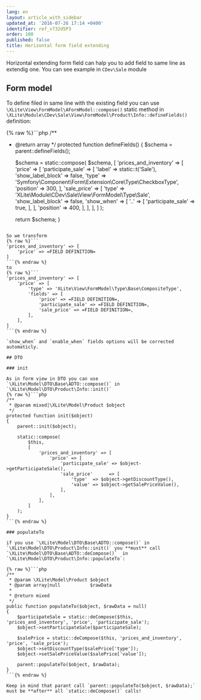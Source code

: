 ```yaml
---
lang: en
layout: article_with_sidebar
updated_at: '2016-07-26 17:14 +0400'
identifier: ref_v732d5P3
order: 100
published: false
title: Horizontal form field extending
---
```

Horizontal extending form field can halp you to add field to same line as extendig one.
You can see example in `CDev\Sale` module

## Form model

To define filed in same line with the existing field you can use `\XLite\View\FormModel\AFormModel::compose()` static method in `\XLite\Module\CDev\Sale\View\FormModel\Product\Info::defineFields()` definition:

{% raw %}```php
/**
 * @return array
 */
protected function defineFields()
{
    $schema = parent::defineFields();

    $schema = static::compose(
        $schema,
        [
            'prices_and_inventory' => [
                'price' => [
                    'participate_sale' => [
                        'label'            => static::t('Sale'),
                        'show_label_block' => false,
                        'type'             => 'Symfony\Component\Form\Extension\Core\Type\CheckboxType',
                        'position'         => 300,
                    ],
                    'sale_price'       => [
                        'type'             => 'XLite\Module\CDev\Sale\View\FormModel\Type\Sale',
                        'show_label_block' => false,
                        'show_when'        => [
                            '..' => [
                                'participate_sale' => true,
                            ],
                        ],
                        'position'         => 400,
                    ],
                ],
            ],
        ]
    );

    return $schema;
}
```{% endraw %}

So we transform
{% raw %}```
'prices_and_inventory' => [
    'price' => =FIELD DEFINITION=
]
```{% endraw %}
to
{% raw %}```
'prices_and_inventory' => [
    'price' => [
        'type' => 'XLite\View\FormModel\Type\Base\CompositeType',
        'fields' => [
            'price' => =FIELD DEFINITION=,
            'participate_sale' => =FIELD DEFINITION=,
            'sale_price' => =FIELD DEFINITION=,
        ],
    ],
]
```{% endraw %}

`show_when` and `enable_when` fields options will be corrected automaticly.

## DTO

### init

As in form view in DTO you can use `\XLite\Model\DTO\Base\ADTO::compose()` in `\XLite\Model\DTO\Product\Info::init()`
{% raw %}```php
/**
 * @param mixed|\XLite\Model\Product $object
 */
protected function init($object)
{
    parent::init($object);

    static::compose(
        $this,
        [
            'prices_and_inventory' => [
                'price' => [
                    'participate_sale' => $object->getParticipateSale(),
                    'sale_price'      => [
                        'type'  => $object->getDiscountType(),
                        'value' => $object->getSalePriceValue(),
                    ],
                ],
            ],
        ]
    );
}
```{% endraw %}

### populateTo

if you use `\XLite\Model\DTO\Base\ADTO::compose()` in `\XLite\Model\DTO\Product\Info::init()` you **must** call `\XLite\Model\DTO\Base\ADTO::deCompose()`  in `\XLite\Model\DTO\Product\Info::populateTo`:

{% raw %}```php
/**
 * @param \XLite\Model\Product $object
 * @param array|null           $rawData
 *
 * @return mixed
 */
public function populateTo($object, $rawData = null)
{
    $participateSale = static::deCompose($this, 'prices_and_inventory', 'price', 'participate_sale');
    $object->setParticipateSale($participateSale);

    $salePrice = static::deCompose($this, 'prices_and_inventory', 'price', 'sale_price');
    $object->setDiscountType($salePrice['type']);
    $object->setSalePriceValue($salePrice['value']);

    parent::populateTo($object, $rawData);
}
```{% endraw %}

Keep in mind that parant call `parent::populateTo($object, $rawData);` must be **after** all `static::deCompose()` calls!